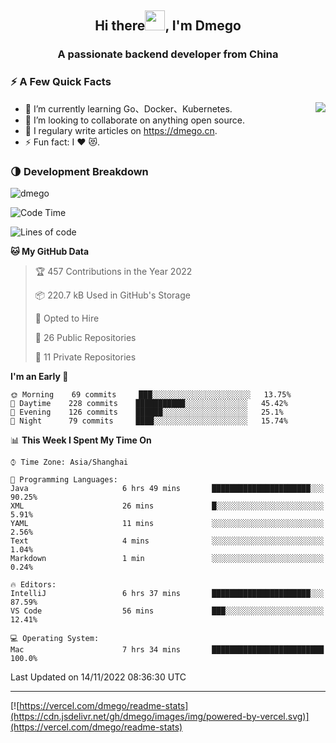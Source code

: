 <h2 align="center">Hi there<img src="https://cdn.jsdelivr.net/gh/dmego/images/img/Hi.gif" height="32" />, I'm Dmego </h2>
<h3 align="center">A passionate backend developer from China</h3>

### ⚡️ A Few Quick Facts

<img align="right" src="https://readme-stats-dmego.vercel.app/api?username=dmego&show_icons=true&icon_color=1573B3&hide_title=true&text_color=718096&bg_color=00000000&hide_border=true"/>

<ul>
    <li> 🌱 I’m currently learning Go、Docker、Kubernetes.</li>
    <li> 👯 I’m looking to collaborate on anything open source.</li>
    <li> 📝 I regulary write articles on <a href="https://dmego.cn">https://dmego.cn</a>.</li>
    <li> ⚡ Fun fact: I ❤️ 😻.</li>
</ul>

### 🌗 Development Breakdown

<img src="https://komarev.com/ghpvc/?username=dmego" alt="dmego" />

<!--START_SECTION:waka-->
![Code Time](http://img.shields.io/badge/Code%20Time-1%2C818%20hrs%209%20mins-blue)

![Lines of code](https://img.shields.io/badge/From%20Hello%20World%20I%27ve%20Written-236%20Thousand%20lines%20of%20code-blue)

**🐱 My GitHub Data** 

> 🏆 457 Contributions in the Year 2022
 > 
> 📦 220.7 kB Used in GitHub's Storage 
 > 
> 💼 Opted to Hire
 > 
> 📜 26 Public Repositories 
 > 
> 🔑 11 Private Repositories  
 > 
**I'm an Early 🐤** 

```text
🌞 Morning    69 commits     ███░░░░░░░░░░░░░░░░░░░░░░   13.75% 
🌆 Daytime    228 commits    ███████████░░░░░░░░░░░░░░   45.42% 
🌃 Evening    126 commits    ██████░░░░░░░░░░░░░░░░░░░   25.1% 
🌙 Night      79 commits     ████░░░░░░░░░░░░░░░░░░░░░   15.74%

```


📊 **This Week I Spent My Time On** 

```text
⌚︎ Time Zone: Asia/Shanghai

💬 Programming Languages: 
Java                     6 hrs 49 mins       ██████████████████████░░░   90.25% 
XML                      26 mins             █░░░░░░░░░░░░░░░░░░░░░░░░   5.91% 
YAML                     11 mins             ░░░░░░░░░░░░░░░░░░░░░░░░░   2.56% 
Text                     4 mins              ░░░░░░░░░░░░░░░░░░░░░░░░░   1.04% 
Markdown                 1 min               ░░░░░░░░░░░░░░░░░░░░░░░░░   0.24%

🔥 Editors: 
IntelliJ                 6 hrs 37 mins       ██████████████████████░░░   87.59% 
VS Code                  56 mins             ███░░░░░░░░░░░░░░░░░░░░░░   12.41%

💻 Operating System: 
Mac                      7 hrs 34 mins       █████████████████████████   100.0%

```


 Last Updated on 14/11/2022 08:36:30 UTC
<!--END_SECTION:waka-->

---

[![https://vercel.com/dmego/readme-stats](https://cdn.jsdelivr.net/gh/dmego/images/img/powered-by-vercel.svg)](https://vercel.com/dmego/readme-stats)

